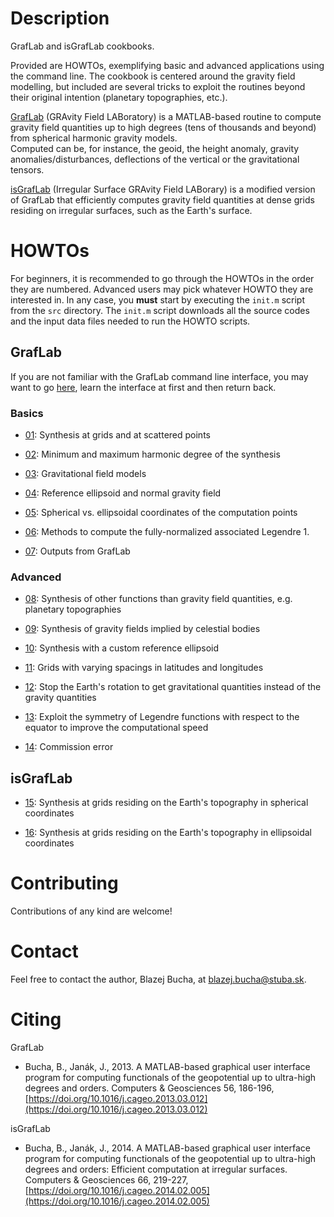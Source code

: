 # Description

GrafLab and isGrafLab cookbooks.

Provided are HOWTOs, exemplifying basic and advanced applications using the 
command line.  The cookbook is centered around the gravity field modelling, but 
included are several tricks to exploit the routines beyond their original 
intention (planetary topographies, etc.).

[GrafLab](https://blazejbucha.com/#GrafLab) (GRAvity Field LABoratory) is 
a MATLAB-based routine to compute gravity field quantities up to high degrees 
(tens of thousands and beyond) from spherical harmonic gravity models.  
Computed can be, for instance, the geoid, the height anomaly, gravity 
anomalies/disturbances, deflections of the vertical or the gravitational 
tensors.


[isGrafLab](https://blazejbucha.com/#isGrafLab) (Irregular Surface GRAvity 
Field LABorary) is a modified version of GrafLab that efficiently computes 
gravity field quantities at dense grids residing on irregular surfaces, such as 
the Earth's surface.






# HOWTOs

For beginners, it is recommended to go through the HOWTOs in the order they are 
numbered.  Advanced users may pick whatever HOWTO they are interested in.  In 
any case, you **must** start by executing the `init.m` script from the `src` 
directory.  The `init.m` script downloads all the source codes and the input 
data files needed to run the HOWTO scripts.

## GrafLab

If you are not familiar with the GrafLab command line interface, you may want 
to go [here](doc/graflab.md), learn the interface at first and then return 
back.

### Basics

* [01](src/howto01.m): Synthesis at grids and at scattered points

* [02](src/howto02.m): Minimum and maximum harmonic degree of the synthesis

* [03](src/howto03.m): Gravitational field models

* [04](src/howto04.m): Reference ellipsoid and normal gravity field

* [05](src/howto05.m): Spherical vs. ellipsoidal coordinates of the 
  computation points

* [06](src/howto06.m): Methods to compute the fully-normalized associated 
  Legendre 1.

* [07](src/howto07.m): Outputs from GrafLab


### Advanced

* [08](src/howto08.m): Synthesis of other functions than gravity field 
  quantities, e.g. planetary topographies

* [09](src/howto09.m): Synthesis of gravity fields implied by celestial bodies

* [10](src/howto10.m): Synthesis with a custom reference ellipsoid

* [11](src/howto11.m): Grids with varying spacings in latitudes and longitudes

* [12](src/howto12.m): Stop the Earth's rotation to get gravitational 
  quantities instead of the gravity quantities

* [13](src/howto13.m): Exploit the symmetry of Legendre functions with respect 
  to the equator to improve the computational speed

* [14](src/howto14.m): Commission error



## isGrafLab


* [15](src/howto15.m): Synthesis at grids residing on the Earth's topography 
  in spherical coordinates

* [16](src/howto16.m): Synthesis at grids residing on the Earth's topography 
  in ellipsoidal coordinates




# Contributing

Contributions of any kind are welcome!






# Contact

Feel free to contact the author, Blazej Bucha, at blazej.bucha@stuba.sk.






# Citing

GrafLab

* Bucha, B., Janák, J., 2013. A MATLAB-based graphical user interface program 
  for computing functionals of the geopotential up to ultra-high degrees and 
  orders. Computers & Geosciences 56, 186-196, 
  [https://doi.org/10.1016/j.cageo.2013.03.012](https://doi.org/10.1016/j.cageo.2013.03.012)

isGrafLab

* Bucha, B., Janák, J., 2014. A MATLAB-based graphical user interface program 
  for computing functionals of the geopotential up to ultra-high degrees and 
  orders: Efficient computation at irregular surfaces. Computers & Geosciences 
  66, 219-227, 
  [https://doi.org/10.1016/j.cageo.2014.02.005](https://doi.org/10.1016/j.cageo.2014.02.005)
